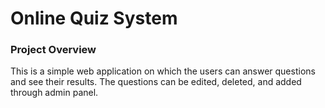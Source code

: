 # Online Quiz System

### Project Overview

This is a simple web application on which the users can answer questions and see their results. The questions can be edited, deleted, and added through admin panel.
